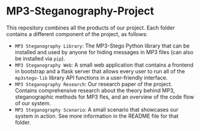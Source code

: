 # MP3-Steganography-Project
This repository combines all the products of our project. Each folder contains a different component of the project, as follows:

* `MP3 Steganography Library`: The MP3-Stego Python library that can be installed and used by anyone for hiding messages in MP3 files (can also be installed via `pip`).
* `MP3 Steganography Web`: A small web application that contains a frontend in bootstrap and a flask server that allows every user to run all of the `mp3stego-lib` library API functions in a user-friendly interface.
* `MP3 Steganography Research`: Our research paper of the project. Contains comprehensive research about the theory behind MP3, steganographic methods for MP3 fles, and an overview of the code flow of our system.
* `MP3 Steganography Scenario`: A small scenario that showcases our system in action. See more information in the README file for that folder.
